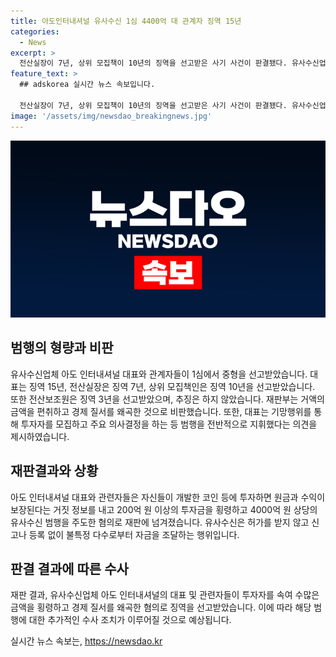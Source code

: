 ```yaml
---
title: 아도인터내셔널 유사수신 1심 4400억 대 관계자 징역 15년
categories:
  - News
excerpt: >
  전산실장이 7년, 상위 모집책이 10년의 징역을 선고받은 사기 사건이 판결됐다. 유사수신업체 아도 인터내셔널 대표 및 관계자들이 거액을 편취하고 선량한 투자자를 속여 경제질서를 왜곡했다는 이유로 중형을 받았다. 16개의 계열사를 운영하며 범행을 전반적으로 지시한 대표에게 15년의 징역이 선고되었다. 사기 행위를 주도한 혐의로 1심에서 4400억원 대다수의 유사수신 범행에 대해 유죄 판결을 받았으며, 추징은 하지 않았다.
feature_text: >
  ## adskorea 실시간 뉴스 속보입니다.

  전산실장이 7년, 상위 모집책이 10년의 징역을 선고받은 사기 사건이 판결됐다. 유사수신업체 아도 인터내셔널 대표 및 관계자들이 거액을 편취하고 선량한 투자자를 속여 경제질서를 왜곡했다는 이유로 중형을 받았다. 16개의 계열사를 운영하며 범행을 전반적으로 지시한 대표에게 15년의 징역이 선고되었다. 사기 행위를 주도한 혐의로 1심에서 4400억원 대다수의 유사수신 범행에 대해 유죄 판결을 받았으며, 추징은 하지 않았다.
image: '/assets/img/newsdao_breakingnews.jpg'
---
```


<p><img src="/assets/img/newsdao_breakingnews.jpg" alt="adskorea 속보" /></p>

<h2 data-ke-size="size26">범행의 형량과 비판</h2>

<p data-ke-size="size16">유사수신업체 아도 인터내셔널 대표와 관계자들이 1심에서 중형을 선고받았습니다. 대표는 징역 15년, 전산실장은 징역 7년, 상위 모집책인은 징역 10년을 선고받았습니다. 또한 전산보조원은 징역 3년을 선고받았으며, 추징은 하지 않았습니다. 재판부는 거액의 금액을 편취하고 경제 질서를 왜곡한 것으로 비판했습니다. 또한, 대표는 기망행위를 통해 투자자를 모집하고 주요 의사결정을 하는 등 범행을 전반적으로 지휘했다는 의견을 제시하였습니다.</p>

<h2 data-ke-size="size26">재판결과와 상황</h2>

<p data-ke-size="size16">아도 인터내셔널 대표와 관련자들은 자신들이 개발한 코인 등에 투자하면 원금과 수익이 보장된다는 거짓 정보를 내고 200억 원 이상의 투자금을 횡령하고 4000억 원 상당의 유사수신 범행을 주도한 혐의로 재판에 넘겨졌습니다. 유사수신은 허가를 받지 않고 신고나 등록 없이 불특정 다수로부터 자금을 조달하는 행위입니다.</p>

<h2 data-ke-size="size26">판결 결과에 따른 수사</h2>

<p data-ke-size="size16">재판 결과, 유사수신업체 아도 인터내셔널의 대표 및 관련자들이 투자자를 속여 수많은 금액을 횡령하고 경제 질서를 왜곡한 혐의로 징역을 선고받았습니다. 이에 따라 해당 범행에 대한 추가적인 수사 조치가 이루어질 것으로 예상됩니다.</p>
실시간 뉴스 속보는, <a href="https://newsdao.kr" rel="dofollow">https://newsdao.kr</a>


